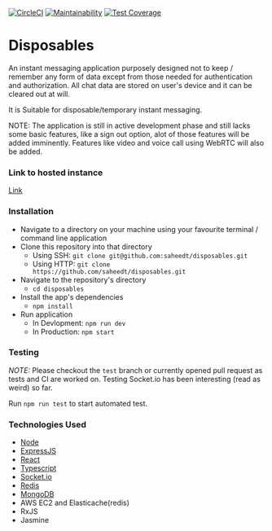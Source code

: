 [![CircleCI](https://circleci.com/gh/saheedt/disposables/tree/master.svg?style=shield)](https://circleci.com/gh/saheedt/disposables/tree/master)
[![Maintainability](https://api.codeclimate.com/v1/badges/7b0943dc58647859d310/maintainability)](https://codeclimate.com/github/saheedt/disposables/maintainability)
[![Test Coverage](https://api.codeclimate.com/v1/badges/7b0943dc58647859d310/test_coverage)](https://codeclimate.com/github/saheedt/disposables/test_coverage)

# Disposables
An instant messaging application purposely designed not to keep / remember any form of data except from those needed for authentication and authorization. All chat data are stored on user's device and it can be cleared out at will.

It is Suitable for disposable/temporary instant messaging.

NOTE: The application is still in active development phase and still lacks some basic features, like a sign out option, alot of those features will be added imminently.
Features like video and voice call using WebRTC will also be added.

### Link to hosted instance
[Link](http://52.205.251.109:3000/)

### Installation

* Navigate to a directory on your machine using your favourite terminal / command line application
* Clone this repository into that directory
  - Using SSH: ```git clone git@github.com:saheedt/disposables.git```
  - Using HTTP: ```git clone https://github.com/saheedt/disposables.git```
* Navigate to the repository's directory
    - `cd disposables`
* Install the app's dependencies
    - `npm install`
* Run application
    - In Devlopment: `npm run dev`
    - In Production: `npm start`

### Testing
*NOTE:* Please checkout the `test` branch or currently opened pull request as tests and CI are worked on.
Testing Socket.io has been interesting (read as weird) so far.

 Run `npm run test` to start automated test.

### Technologies Used
- [Node](nodejs.org)
- [ExpressJS](expressjs.com)
- [React](reactjs.org)
- [Typescript](typescriptlang.org)
- [Socket.io](socket.io)
- [Redis](redis.io)
- [MongoDB](mongodb.com)
- AWS EC2 and Elasticache(redis)
- RxJS
- Jasmine
